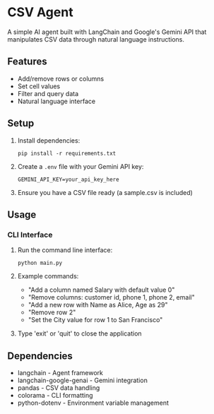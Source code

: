 # CSV Agent

A simple AI agent built with LangChain and Google's Gemini API that manipulates CSV data through natural language instructions.

## Features

- Add/remove rows or columns
- Set cell values
- Filter and query data
- Natural language interface

## Setup

1. Install dependencies:
   ```
   pip install -r requirements.txt
   ```

2. Create a `.env` file with your Gemini API key:
   ```
   GEMINI_API_KEY=your_api_key_here
   ```

3. Ensure you have a CSV file ready (a sample.csv is included)

## Usage

### CLI Interface

1. Run the command line interface:
   ```
   python main.py
   ```

2. Example commands:
   - "Add a column named Salary with default value 0"
   - "Remove columns: customer id, phone 1, phone 2, email"
   - "Add a new row with Name as Alice, Age as 29"
   - "Remove row 2"
   - "Set the City value for row 1 to San Francisco"

3. Type 'exit' or 'quit' to close the application

## Dependencies

- langchain - Agent framework
- langchain-google-genai - Gemini integration
- pandas - CSV data handling
- colorama - CLI formatting
- python-dotenv - Environment variable management